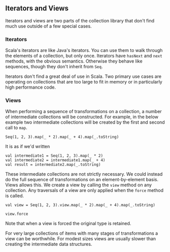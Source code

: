 ## Iterators and Views

Iterators and views are two parts of the collection library that don't find much use outside of a few special cases.

### Iterators

Scala's iterators are like Java's iterators. You can use them to walk through the elements of a collection, but only once. Iterators have `hasNext` and `next` methods, with the obvious semantics. Otherwise they behave like sequences, though they don't inherit from `Seq`.

Iterators don't find a great deal of use in Scala. Two primary use cases are operating on collections that are too large to fit in memory or in particularly high performance code.


### Views

When performing a sequence of transformations on a collection, a number of intermediate collections will be constructed. For example, in the below example two intermediate collections will be created by the first and second call to `map`.

```tut:book
Seq(1, 2, 3).map(_ * 2).map(_ + 4).map(_.toString)
```

It is as if we'd written

```tut:book:silent
val intermediate1 = Seq(1, 2, 3).map(_ * 2)
val intermediate2 = intermediate1.map(_ + 4)
val result = intermediate2.map(_.toString)
```

These intermediate collections are not strictly necessary. We could instead do the full sequence of transformations on an element-by-element basis. Views allows this. We create a view by calling the `view` method on any collection. Any traversals of a view are only applied when the `force` method is called.

```tut:book
val view = Seq(1, 2, 3).view.map(_ * 2).map(_ + 4).map(_.toString)

view.force
```

Note that when a view is forced the original type is retained.

For very large collections of items with many stages of transformations a view can be worthwhile. For modest sizes views are usually slower than creating the intermediate data structures.
